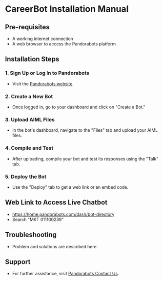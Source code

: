 # CareerBot Installation Manual

## Pre-requisites
- A working internet connection
- A web browser to access the Pandorabots platform

## Installation Steps

### 1. Sign Up or Log In to Pandorabots
- Visit the [Pandorabots website](https://www.pandorabots.com/).

### 2. Create a New Bot
- Once logged in, go to your dashboard and click on "Create a Bot."

### 3. Upload AIML Files
- In the bot's dashboard, navigate to the "Files" tab and upload your AIML files.

### 4. Compile and Test
- After uploading, compile your bot and test its responses using the "Talk" tab.

### 5. Deploy the Bot
- Use the "Deploy" tab to get a web link or an embed code.

## Web Link to Access Live Chatbot
- https://home.pandorabots.com/dash/bot-directory
- Search "MKT 011100239"

## Troubleshooting
- Problem and solutions are described here.

## Support
- For further assistance, visit [Pandorabots Contact Us](https://www.pandorabots.com/contact/).
